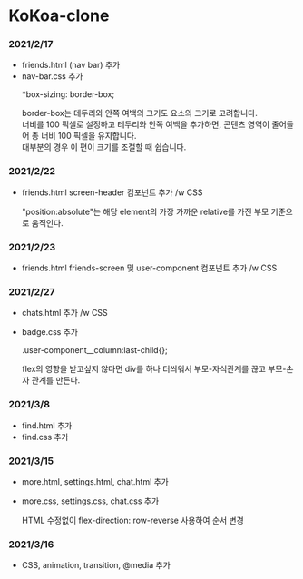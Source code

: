 # KoKoa-clone

### 2021/2/17
- friends.html (nav bar) 추가
- nav-bar.css 추가 
  <p> *box-sizing: border-box; </p>
    <p> border-box는 테두리와 안쪽 여백의 크기도 요소의 크기로 고려합니다.<br>
     너비를 100 픽셀로 설정하고 테두리와 안쪽 여백을 추가하면, 콘텐츠 영역이 줄어들어 총 너비 100 픽셀을 유지합니다.<br>
     대부분의 경우 이 편이 크기를 조절할 때 쉽습니다. </p>

### 2021/2/22
- friends.html
screen-header 컴포넌트 추가 /w CSS
  <p> "position:absolute"는 해당 element의 가장 가까운 relative를 가진 부모 기준으로 움직인다.

### 2021/2/23
- friends.html
friends-screen 및 user-component 컴포넌트 추가 /w CSS


### 2021/2/27
- chats.html 추가 /w CSS
- badge.css 추가  

  <p> .user-component__column:last-child{}; </p>
  <p> flex의 영향을 받고싶지 않다면 div를 하나 더씌워서 부모-자식관계를 끊고 부모-손자 관계를 만든다. </p>

### 2021/3/8
- find.html 추가
- find.css 추가

### 2021/3/15
- more.html, settings.html, chat.html 추가 
- more.css, settings.css, chat.css 추가

  <p> HTML 수정없이 flex-direction: row-reverse 사용하여 순서 변경 </p>
  
### 2021/3/16
- CSS, animation, transition, @media 추가
